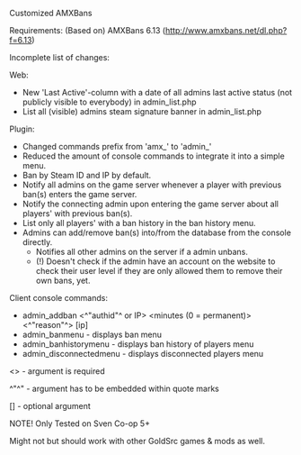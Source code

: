  Customized AMXBans
 
 Requirements:
 (Based on) AMXBans 6.13 (http://www.amxbans.net/dl.php?f=6.13)
 
 Incomplete list of changes:

 Web:
+ New 'Last Active'-column with a date of all admins last active status (not publicly visible to everybody) in admin_list.php
+ List all (visible) admins steam signature banner in admin_list.php

 Plugin:
+ Changed commands prefix from 'amx_' to 'admin_'
+ Reduced the amount of console commands to integrate it into a simple menu.
+ Ban by Steam ID and IP by default.
+ Notify all admins on the game server whenever a player with previous ban(s) enters the game server.
+ Notify the connecting admin upon entering the game server about all players' with previous ban(s).
+ List only all players' with a ban history in the ban history menu.
+ Admins can add/remove ban(s) into/from the database from the console directly.
	+ Notifies all other admins on the server if a admin unbans.
	+ (!) Doesn't check if the admin have an account on the website to check their user level if they are only allowed them to remove their own bans, yet.

 Client console commands:
+ admin_addban <^"authid"^ or IP> <minutes (0 = permanent)> <^"reason"^> <name> [ip]
+ admin_banmenu - displays ban menu
+ admin_banhistorymenu - displays ban history of players menu
+ admin_disconnectedmenu - displays disconnected players menu

<> - argument is required

^"^" - argument has to be embedded within quote marks

[] - optional argument


NOTE! Only Tested on Sven Co-op 5+

Might not but should work with other GoldSrc games & mods as well.
